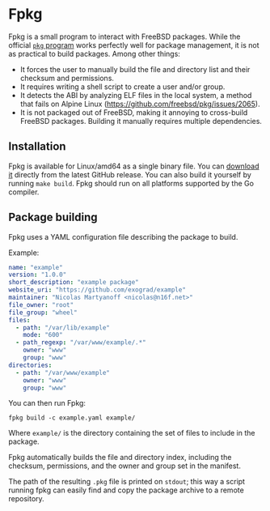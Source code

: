 # Fpkg
Fpkg is a small program to interact with FreeBSD packages. While the official
[`pkg` program](https://github.com/freebsd/pkg) works perfectly well for package
management, it is not as practical to build packages. Among other things:

- It forces the user to manually build the file and directory list and their
  checksum and permissions.
- It requires writing a shell script to create a user and/or group.
- It detects the ABI by analyzing ELF files in the local system, a method that
  fails on Alpine Linux (https://github.com/freebsd/pkg/issues/2065).
- It is not packaged out of FreeBSD, making it annoying to cross-build FreeBSD
  packages. Building it manually requires multiple dependencies.

## Installation
Fpkg is available for Linux/amd64 as a single binary file. You can [download
it](https://github.com/galdor/fpkg/releases/latest/download/fpkg) directly from
the latest GitHub release. You can also build it yourself by running `make
build`. Fpkg should run on all platforms supported by the Go compiler.

## Package building
Fpkg uses a YAML configuration file describing the package to build.

Example:
```yaml
name: "example"
version: "1.0.0"
short_description: "example package"
website_uri: "https://github.com/exograd/example"
maintainer: "Nicolas Martyanoff <nicolas@n16f.net>"
file_owner: "root"
file_group: "wheel"
files:
  - path: "/var/lib/example"
    mode: "600"
  - path_regexp: "/var/www/example/.*"
    owner: "www"
    group: "www"
directories:
  - path: "/var/www/example"
    owner: "www"
    group: "www"
```

You can then run Fpkg:
```
fpkg build -c example.yaml example/
```

Where `example/` is the directory containing the set of files to include in the
package.

Fpkg automatically builds the file and directory index, including the checksum,
permissions, and the owner and group set in the manifest.

The path of the resulting `.pkg` file is printed on `stdout`; this way a script
running fpkg can easily find and copy the package archive to a remote
repository.
